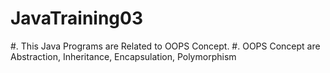 # JavaTraining03


#. This Java Programs are Related to OOPS Concept.
#. OOPS Concept are Abstraction, Inheritance, Encapsulation, Polymorphism

